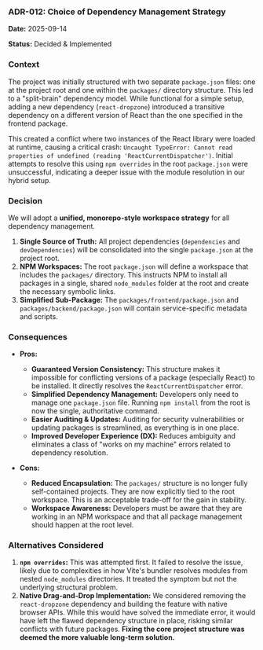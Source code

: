 ### **ADR-012: Choice of Dependency Management Strategy**

**Date:** 2025-09-14

**Status:** Decided & Implemented

### **Context**

The project was initially structured with two separate `package.json` files: one at the project root and one within the `packages/` directory structure. This led to a "split-brain" dependency model. While functional for a simple setup, adding a new dependency (`react-dropzone`) introduced a transitive dependency on a different version of React than the one specified in the frontend package.

This created a conflict where two instances of the React library were loaded at runtime, causing a critical crash: `Uncaught TypeError: Cannot read properties of undefined (reading 'ReactCurrentDispatcher')`. Initial attempts to resolve this using `npm overrides` in the root `package.json` were unsuccessful, indicating a deeper issue with the module resolution in our hybrid setup.

### **Decision**

We will adopt a **unified, monorepo-style workspace strategy** for all dependency management.

1.  **Single Source of Truth:** All project dependencies (`dependencies` and `devDependencies`) will be consolidated into the single `package.json` at the project root.
2.  **NPM Workspaces:** The root `package.json` will define a workspace that includes the `packages/` directory. This instructs NPM to install all packages in a single, shared `node_modules` folder at the root and create the necessary symbolic links.
3.  **Simplified Sub-Package:** The `packages/frontend/package.json` and `packages/backend/package.json` will contain service-specific metadata and scripts.

### **Consequences**

*   **Pros:**
    *   **Guaranteed Version Consistency:** This structure makes it impossible for conflicting versions of a package (especially React) to be installed. It directly resolves the `ReactCurrentDispatcher` error.
    *   **Simplified Dependency Management:** Developers only need to manage one `package.json` file. Running `npm install` from the root is now the single, authoritative command.
    *   **Easier Auditing & Updates:** Auditing for security vulnerabilities or updating packages is streamlined, as everything is in one place.
    *   **Improved Developer Experience (DX):** Reduces ambiguity and eliminates a class of "works on my machine" errors related to dependency resolution.

*   **Cons:**
    *   **Reduced Encapsulation:** The `packages/` structure is no longer fully self-contained projects. They are now explicitly tied to the root workspace. This is an acceptable trade-off for the gain in stability.
    *   **Workspace Awareness:** Developers must be aware that they are working in an NPM workspace and that all package management should happen at the root level.

### **Alternatives Considered**

1.  **`npm overrides`:** This was attempted first. It failed to resolve the issue, likely due to complexities in how Vite's bundler resolves modules from nested `node_modules` directories. It treated the symptom but not the underlying structural problem.
2.  **Native Drag-and-Drop Implementation:** We considered removing the `react-dropzone` dependency and building the feature with native browser APIs. While this would have solved the immediate error, it would have left the flawed dependency structure in place, risking similar conflicts with future packages. **Fixing the core project structure was deemed the more valuable long-term solution.**
